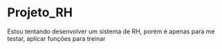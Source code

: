 # Projeto_RH
 Estou tentando desenvolver um sistema de RH, porém é apenas para me testar, aplicar funções para treinar
